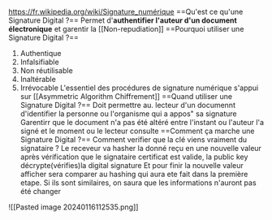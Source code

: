 https://fr.wikipedia.org/wiki/Signature_numérique
==Qu'est ce qu'une Signature Digital ?==
	Permet d'**authentifier l'auteur d'un document électronique** et garentir la [[Non-repudiation]]
==Pourquoi utiliser une  Signature Digital  ?==
1. Authentique
2. Infalsifiable
3. Non réutilisable 
4. Inaltérable
5. Irrévocable
L'essentiel des procédures de signature numérique s'appui sur [[Asymmetric Algorithm Chiffrement]]
==Quand utiliser une  Signature Digital  ?==
Doit permettre au. lecteur d'un documennt d'identifier la personne ou l'organisme qui a appos" sa signature
Garentirr que le document n'a pas été altéré entre l'instant ou l'auteur l'a signé et le moment ou le lecteur consulte
==Comment ça marche une  Signature Digital  ?==
	Comment verifier que la clé viens vraiment du signataire ?
		Le receveur va hasher la donné reçu en une nouvelle valeur
		après vérification que le signataire certificat est valide, la public key décrypte(vérifies)la digital signature
		Et pour finir la nouvelle valeur afficher sera comparer au hashing qui aura ete fait dans la première etape.
		Si ils sont similaires, on saura que les informations n'auront pas été changer
	

![[Pasted image 20240116112535.png]]
